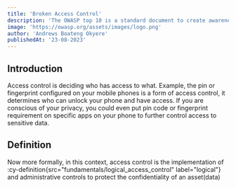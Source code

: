 ```yaml
---
title: 'Broken Access Control'
description: 'The OWASP top 10 is a standard document to create awareness on the ten most critical security vulnerabilities affecting web applications. This document is on the 2021 edition.'
image: 'https://owasp.org/assets/images/logo.png'
author: 'Andrews Boateng Okyere'
publishedAt: '23-08-2023'
---
```


## Introduction
Access control is deciding who has access to what. Example, the pin or fingerprint configured on  your mobile phones is a form of access control, it determines who can unlock your phone and have access. If you are conscious of your privacy, you could even put pin code or fingerprint requirement on specific apps on your phone to further control access to sensitive data.

## Definition
Now more formally, in this context, access control is the implementation of :cy-definition{src="fundamentals/logical_access_control" label="logical"}
 and administrative controls to protect the confidentiality of an asset(data)
